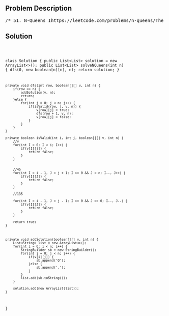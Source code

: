 <!--
<style>
  body { font-family: Arial, sans-serif; }
  .container { max-width: 100%; margin: 0 auto; padding: 10px; }
  .comment-block { max-width: 30%; background-color: #f9f9f9; padding: 10px; border-left: 5px solid #ccc; overflow-wrap: break-word; white-space: pre-wrap; }
  .code-block { background-color: #f4f4f4; padding: 10px; border: 1px solid #ddd; overflow-wrap: break-word; white-space: pre-wrap; }
</style>
-->

<div class='container'>
<h2>Problem Description</h2>
<div class='comment-block'>
<pre>
/* 51. N-Queens Ihttps://leetcode.com/problems/n-queens/The n-queens puzzle is the problem of placing n queens on an n x n chessboard such that no twoqueens attack each other.Given an integer n, return all distinct solutions to the n-queens puzzle.You may return the answer in any order.Each solution contains a distinct board configuration of the n-queens' placement,where 'Q' and '.' both indicate a queen and an empty space, respectively.Example 1:Input: n = 4Output: [[".Q..","...Q","Q...","..Q."],["..Q.","Q...","...Q",".Q.."]]Explanation: There exist two distinct solutions to the 4-queens puzzle as shown aboveExample 2:Input: n = 1Output: [["Q"]]Constraints:1 <= n <= 9*/</pre>
</div>

<h2>Solution</h2>
<div class='code-block'>
<pre><code class='language-java'>

class Solution {
    public List<List<String>> solution = new ArrayList<>();
    public List<List<String>> solveNQueens(int n) {
        dfs(0, new boolean[n][n], n);
        return solution;
    }
    
    private void dfs(int row, boolean[][] v, int n) {
        if(row == n) {
            addSolution(v, n);
            return;
        }else {
            for(int j = 0; j < n; j++) {
                if(isValid(row, j, v, n)) {
                    v[row][j] = true;
                    dfs(row + 1, v, n);
                    v[row][j] = false;
                }
            }
        }
    }
    
    private boolean isValid(int i, int j, boolean[][] v, int n) {
        //v
        for(int I = 0; I < i; I++) {
            if(v[I][j]) {
                return false;
            }
        }
        
        
        //45
        for(int I = i - 1, J = j + 1; I >= 0 && J < n; I--, J++) {
            if(v[I][J]) {
                return false;
            }
        }
        
        //135
        
        for(int I = i - 1, J = j - 1; I >= 0 && J >= 0; I--, J--) {
            if(v[I][J]) {
                return false;
            }
        }
        
        return true;
    }
    
    
    
    private void addSolution(boolean[][] v, int n) {
        List<String> list = new ArrayList<>();
        for(int i = 0; i < n; i++) {
            StringBuilder sb = new StringBuilder();
            for(int j = 0; j < n; j++) {
                if(v[i][j]) {
                    sb.append('Q');
                }else {
                    sb.append('.');
                }
            }
            list.add(sb.toString());
        }
        
        solution.add(new ArrayList(list));
    }
}</code></pre>
</div>
</div>
